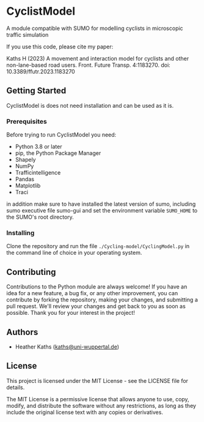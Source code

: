 # CyclistModel

A module compatible with SUMO for modelling cyclists in microscopic traffic simulation

If you use this code, please cite my paper:

Kaths H (2023) A movement and interaction model for cyclists and other non-lane-based road users. Front. Future Transp. 4:1183270. doi: 10.3389/ffutr.2023.1183270 

## Getting Started

CyclistModel is does not need installation and can be used as it is.

### Prerequisites

Before trying to run CyclistModel you need:
- Python 3.8 or later
- pip, the Python Package Manager
- Shapely
- NumPy
- Trafficintelligence
- Pandas
- Matplotlib
- Traci

in addition make sure to have installed the latest version of sumo, including sumo executive file sumo-gui and set the environment variable `SUMO_HOME` to the SUMO's root directory.

### Installing

Clone the repository and run the file `./Cycling-model/CyclingModel.py` in the command line of choice in your operating system.

## Contributing

Contributions to the Python module are always welcome! If you have an idea for a new feature, a bug fix, or any other improvement, you can contribute by forking the repository, making your changes, and submitting a pull request. We'll review your changes and get back to you as soon as possible. Thank you for your interest in the project!

## Authors

- Heather Kaths (kaths@uni-wuppertal.de)

## License

This project is licensed under the MIT License - see the LICENSE file for details.

The MIT License is a permissive license that allows anyone to use, copy, modify, and distribute the software without any restrictions, as long as they include the original license text with any copies or derivatives.
